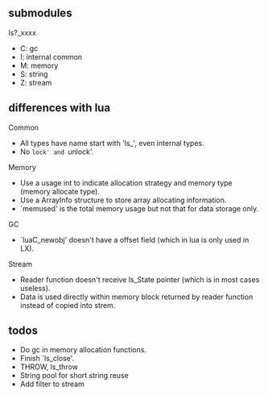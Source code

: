 submodules
-----
ls?_xxxx
* C: gc
* I: internal common
* M: memory
* S: string
* Z: stream


differences with lua
-----
Common
* All types have name start with 'ls_', even internal types.
* No `lock' and `unlock'.

Memory
* Use a usage int to indicate allocation strategy and memory type (memory allocate type).
* Use a ArrayInfo structure to store array allocating information.
* `memused' is the total memory usage but not that for data storage only.

GC
* `luaC_newobj' doesn't have a offset field (which in lua is only used in LX).

Stream
* Reader function doesn't receive ls_State pointer (which is in most cases useless).
* Data is used directly within memory block returned by reader function instead of copied into strem.

todos
-----
* Do gc in memory allocation functions.
* Finish `ls_close'.
* THROW, ls_throw
* String pool for short string reuse
* Add filter to stream
